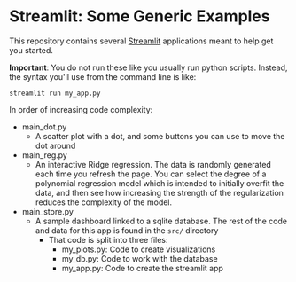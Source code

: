 # Streamlit: Some Generic Examples

This repository contains several [Streamlit](https://streamlit.io/) applications meant to help get you started.

**Important**: You do not run these like you usually run python scripts. Instead, the syntax you'll use from the command line is like:

```streamlit run my_app.py```

In order of increasing code complexity:

- main_dot.py
  - A scatter plot with a dot, and some buttons you can use to move the dot around
- main_reg.py
  - An interactive Ridge regression. The data is randomly generated each time you refresh the page. You can select the degree of a polynomial regression model which is intended to initially overfit the data, and then see how increasing the strength of the regularization reduces the complexity of the model.
- main_store.py
  - A sample dashboard linked to a sqlite database. The rest of the code and data for this app is found in the ```src/``` directory
    - That code is split into three files:
      - my_plots.py: Code to create visualizations
      - my_db.py: Code to work with the database
      - my_app.py: Code to create the streamlit app
